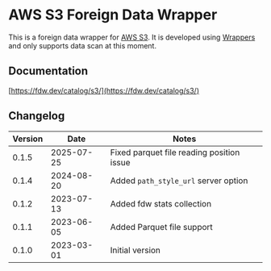 # AWS S3 Foreign Data Wrapper

This is a foreign data wrapper for [AWS S3](https://aws.amazon.com/s3/). It is developed using [Wrappers](https://github.com/supabase/wrappers) and only supports data scan at this moment.

## Documentation

[https://fdw.dev/catalog/s3/](https://fdw.dev/catalog/s3/)

## Changelog

| Version | Date       | Notes                                                |
| ------- | ---------- | ---------------------------------------------------- |
| 0.1.5   | 2025-07-25 | Fixed parquet file reading position issue            |
| 0.1.4   | 2024-08-20 | Added `path_style_url` server option                 |
| 0.1.2   | 2023-07-13 | Added fdw stats collection                           |
| 0.1.1   | 2023-06-05 | Added Parquet file support                           |
| 0.1.0   | 2023-03-01 | Initial version                                      |
